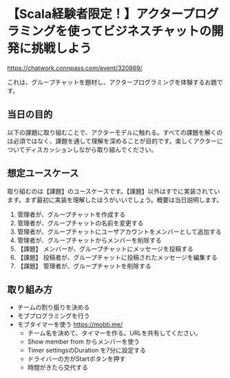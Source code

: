 # 【Scala経験者限定！】アクタープログラミングを使ってビジネスチャットの開発に挑戦しよう

https://chatwork.connpass.com/event/320869/

これは、グループチャットを題材し、アクタープログラミングを体験するお題です。

## 当日の目的

以下の課題に取り組むことで、アクターモデルに触れる。すべての課題を解くのは必須ではなく、課題を通して理解を深めることが目的です。楽しくアクターについてディスカッションしながら取り組んでください。

## 想定ユースケース

取り組むのは【課題】のユースケースです。【課題】以外はすでに実装されています。まず最初に実装を理解したほうがいいでしょう。概要は当日説明します。

1. 管理者が、グループチャットを作成する
1. 管理者が、グループチャットの名前を変更する
1. 管理者が、グループチャットにユーザアカウントをメンバーとして追加する
1. 管理者が、グループチャットからメンバーを削除する
1. 【課題】 メンバーが、グループチャットにメッセージを投稿する
1. 【課題】 投稿者が、グループチャットに投稿されたメッセージを編集する
1. 【課題】 管理者が、グループチャットを削除する

## 取り組み方

- チームの割り振りを決める
- モブプログラミングを行う
- モブタイマーを使う https://mobti.me/
  - チーム名を決めて、タイマーを作る。URLを共有してください。
  - Show member from からメンバーを使う
  - Timer settingsのDuration を7分に設定する
  - ドライバーの方がStartボタンを押す
  - 時間がきたら交代する
